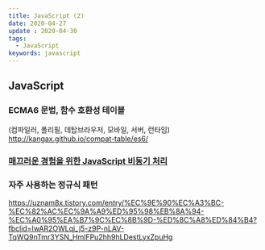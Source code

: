 ```yaml
---
title: JavaScript (2)
date: 2020-04-27
update : 2020-04-30
tags:
  - JavaScript
keywords: javascript
---
```



## JavaScript

### ECMA6 문법, 함수 호환성 테이블
(컴파일러, 폴리필, 데탑브라우저, 모바일, 서버, 런타임)
http://kangax.github.io/compat-table/es6/


### [매끄러운 경험을 위한 JavaScript 비동기 처리](https://engineering.linecorp.com/ko/blog/dont-block-the-event-loop/?fbclid=IwAR28giZgGYzTog7SCPbVJwyrg2lxopHFLOCKRH-mM846MeWStxgJHrwQ9rg)

### 자주 사용하는 정규식 패턴
https://uznam8x.tistory.com/entry/%EC%9E%90%EC%A3%BC-%EC%82%AC%EC%9A%A9%ED%95%98%EB%8A%94-%EC%A0%95%EA%B7%9C%EC%8B%9D-%ED%8C%A8%ED%84%B4?fbclid=IwAR2OWLqj_j5-z9P-nLAV-TqWQ9nTmr3YSN_HmlFPu2hh9hLDestLyxZpuHg